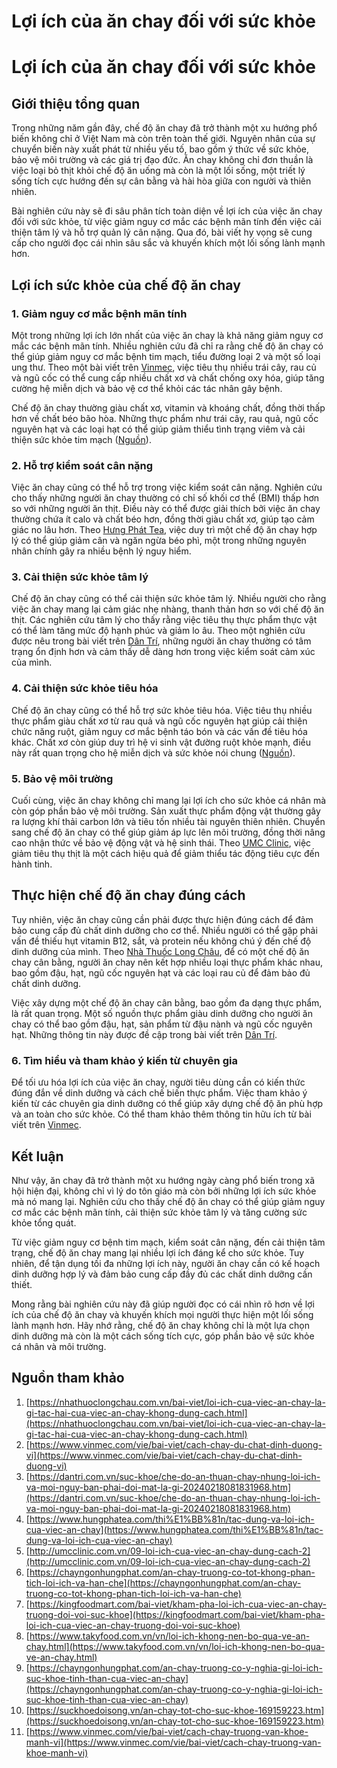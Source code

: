 # Lợi ích của ăn chay đối với sức khỏe

# Lợi ích của ăn chay đối với sức khỏe

## Giới thiệu tổng quan

Trong những năm gần đây, chế độ ăn chay đã trở thành một xu hướng phổ biến không chỉ ở Việt Nam mà còn trên toàn thế giới. Nguyên nhân của sự chuyển biến này xuất phát từ nhiều yếu tố, bao gồm ý thức về sức khỏe, bảo vệ môi trường và các giá trị đạo đức. Ăn chay không chỉ đơn thuần là việc loại bỏ thịt khỏi chế độ ăn uống mà còn là một lối sống, một triết lý sống tích cực hướng đến sự cân bằng và hài hòa giữa con người và thiên nhiên.

Bài nghiên cứu này sẽ đi sâu phân tích toàn diện về lợi ích của việc ăn chay đối với sức khỏe, từ việc giảm nguy cơ mắc các bệnh mãn tính đến việc cải thiện tâm lý và hỗ trợ quản lý cân nặng. Qua đó, bài viết hy vọng sẽ cung cấp cho người đọc cái nhìn sâu sắc và khuyến khích một lối sống lành mạnh hơn.

## Lợi ích sức khỏe của chế độ ăn chay

### 1. Giảm nguy cơ mắc bệnh mãn tính

Một trong những lợi ích lớn nhất của việc ăn chay là khả năng giảm nguy cơ mắc các bệnh mãn tính. Nhiều nghiên cứu đã chỉ ra rằng chế độ ăn chay có thể giúp giảm nguy cơ mắc bệnh tim mạch, tiểu đường loại 2 và một số loại ung thư. Theo một bài viết trên [Vinmec](https://www.vinmec.com/vie/bai-viet/cach-chay-du-chat-dinh-duong-vi), việc tiêu thụ nhiều trái cây, rau củ và ngũ cốc có thể cung cấp nhiều chất xơ và chất chống oxy hóa, giúp tăng cường hệ miễn dịch và bảo vệ cơ thể khỏi các tác nhân gây bệnh.

Chế độ ăn chay thường giàu chất xơ, vitamin và khoáng chất, đồng thời thấp hơn về chất béo bão hòa. Những thực phẩm như trái cây, rau quả, ngũ cốc nguyên hạt và các loại hạt có thể giúp giảm thiểu tình trạng viêm và cải thiện sức khỏe tim mạch ([Nguồn](https://kingfoodmart.com/bai-viet/kham-pha-loi-ich-cua-viec-an-chay-truong-doi-voi-suc-khoe)).

### 2. Hỗ trợ kiểm soát cân nặng

Việc ăn chay cũng có thể hỗ trợ trong việc kiểm soát cân nặng. Nghiên cứu cho thấy những người ăn chay thường có chỉ số khối cơ thể (BMI) thấp hơn so với những người ăn thịt. Điều này có thể được giải thích bởi việc ăn chay thường chứa ít calo và chất béo hơn, đồng thời giàu chất xơ, giúp tạo cảm giác no lâu hơn. Theo [Hưng Phát Tea](https://www.hungphatea.com/thi%E1%BB%81n/tac-dung-va-loi-ich-cua-viec-an-chay), việc duy trì một chế độ ăn chay hợp lý có thể giúp giảm cân và ngăn ngừa béo phì, một trong những nguyên nhân chính gây ra nhiều bệnh lý nguy hiểm.

### 3. Cải thiện sức khỏe tâm lý

Chế độ ăn chay cũng có thể cải thiện sức khỏe tâm lý. Nhiều người cho rằng việc ăn chay mang lại cảm giác nhẹ nhàng, thanh thản hơn so với chế độ ăn thịt. Các nghiên cứu tâm lý cho thấy rằng việc tiêu thụ thực phẩm thực vật có thể làm tăng mức độ hạnh phúc và giảm lo âu. Theo một nghiên cứu được nêu trong bài viết trên [Dân Trí](https://dantri.com.vn/suc-khoe/che-do-an-thuan-chay-nhung-loi-ich-va-moi-nguy-ban-phai-doi-mat-la-gi-20240218081831968.htm), những người ăn chay thường có tâm trạng ổn định hơn và cảm thấy dễ dàng hơn trong việc kiểm soát cảm xúc của mình.

### 4. Cải thiện sức khỏe tiêu hóa

Chế độ ăn chay cũng có thể hỗ trợ sức khỏe tiêu hóa. Việc tiêu thụ nhiều thực phẩm giàu chất xơ từ rau quả và ngũ cốc nguyên hạt giúp cải thiện chức năng ruột, giảm nguy cơ mắc bệnh táo bón và các vấn đề tiêu hóa khác. Chất xơ còn giúp duy trì hệ vi sinh vật đường ruột khỏe mạnh, điều này rất quan trọng cho hệ miễn dịch và sức khỏe nói chung ([Nguồn](https://chayngonhungphat.com/an-chay-truong-co-tot-khong-phan-tich-loi-ich-va-han-che)).

### 5. Bảo vệ môi trường

Cuối cùng, việc ăn chay không chỉ mang lại lợi ích cho sức khỏe cá nhân mà còn góp phần bảo vệ môi trường. Sản xuất thực phẩm động vật thường gây ra lượng khí thải carbon lớn và tiêu tốn nhiều tài nguyên thiên nhiên. Chuyển sang chế độ ăn chay có thể giúp giảm áp lực lên môi trường, đồng thời nâng cao nhận thức về bảo vệ động vật và hệ sinh thái. Theo [UMC Clinic](http://umcclinic.com.vn/09-loi-ich-cua-viec-an-chay-dung-cach-2), việc giảm tiêu thụ thịt là một cách hiệu quả để giảm thiểu tác động tiêu cực đến hành tinh.

## Thực hiện chế độ ăn chay đúng cách

Tuy nhiên, việc ăn chay cũng cần phải được thực hiện đúng cách để đảm bảo cung cấp đủ chất dinh dưỡng cho cơ thể. Nhiều người có thể gặp phải vấn đề thiếu hụt vitamin B12, sắt, và protein nếu không chú ý đến chế độ dinh dưỡng của mình. Theo [Nhà Thuốc Long Châu](https://nhathuoclongchau.com.vn/bai-viet/loi-ich-cua-viec-an-chay-la-gi-tac-hai-cua-viec-an-chay-khong-dung-cach.html), để có một chế độ ăn chay cân bằng, người ăn chay nên kết hợp nhiều loại thực phẩm khác nhau, bao gồm đậu, hạt, ngũ cốc nguyên hạt và các loại rau củ để đảm bảo đủ chất dinh dưỡng.

Việc xây dựng một chế độ ăn chay cân bằng, bao gồm đa dạng thực phẩm, là rất quan trọng. Một số nguồn thực phẩm giàu dinh dưỡng cho người ăn chay có thể bao gồm đậu, hạt, sản phẩm từ đậu nành và ngũ cốc nguyên hạt. Những thông tin này được đề cập trong bài viết trên [Dân Trí](https://dantri.com.vn/suc-khoe/che-do-an-thuan-chay-nhung-loi-ich-va-moi-nguy-ban-phai-doi-mat-la-gi-20240218081831968.htm).

### 6. Tìm hiểu và tham khảo ý kiến từ chuyên gia

Để tối ưu hóa lợi ích của việc ăn chay, người tiêu dùng cần có kiến thức đúng đắn về dinh dưỡng và cách chế biến thực phẩm. Việc tham khảo ý kiến từ các chuyên gia dinh dưỡng có thể giúp xây dựng chế độ ăn phù hợp và an toàn cho sức khỏe. Có thể tham khảo thêm thông tin hữu ích từ bài viết trên [Vinmec](https://www.vinmec.com/vie/bai-viet/cach-chay-truong-van-khoe-manh-vi).

## Kết luận

Như vậy, ăn chay đã trở thành một xu hướng ngày càng phổ biến trong xã hội hiện đại, không chỉ vì lý do tôn giáo mà còn bởi những lợi ích sức khỏe mà nó mang lại. Nghiên cứu cho thấy chế độ ăn chay có thể giúp giảm nguy cơ mắc các bệnh mãn tính, cải thiện sức khỏe tâm lý và tăng cường sức khỏe tổng quát.

Từ việc giảm nguy cơ bệnh tim mạch, kiểm soát cân nặng, đến cải thiện tâm trạng, chế độ ăn chay mang lại nhiều lợi ích đáng kể cho sức khỏe. Tuy nhiên, để tận dụng tối đa những lợi ích này, người ăn chay cần có kế hoạch dinh dưỡng hợp lý và đảm bảo cung cấp đầy đủ các chất dinh dưỡng cần thiết.

Mong rằng bài nghiên cứu này đã giúp người đọc có cái nhìn rõ hơn về lợi ích của chế độ ăn chay và khuyến khích mọi người thực hiện một lối sống lành mạnh hơn. Hãy nhớ rằng, chế độ ăn chay không chỉ là một lựa chọn dinh dưỡng mà còn là một cách sống tích cực, góp phần bảo vệ sức khỏe cá nhân và môi trường.

## Nguồn tham khảo

1. [https://nhathuoclongchau.com.vn/bai-viet/loi-ich-cua-viec-an-chay-la-gi-tac-hai-cua-viec-an-chay-khong-dung-cach.html](https://nhathuoclongchau.com.vn/bai-viet/loi-ich-cua-viec-an-chay-la-gi-tac-hai-cua-viec-an-chay-khong-dung-cach.html)
2. [https://www.vinmec.com/vie/bai-viet/cach-chay-du-chat-dinh-duong-vi](https://www.vinmec.com/vie/bai-viet/cach-chay-du-chat-dinh-duong-vi)
3. [https://dantri.com.vn/suc-khoe/che-do-an-thuan-chay-nhung-loi-ich-va-moi-nguy-ban-phai-doi-mat-la-gi-20240218081831968.htm](https://dantri.com.vn/suc-khoe/che-do-an-thuan-chay-nhung-loi-ich-va-moi-nguy-ban-phai-doi-mat-la-gi-20240218081831968.htm)
4. [https://www.hungphatea.com/thi%E1%BB%81n/tac-dung-va-loi-ich-cua-viec-an-chay](https://www.hungphatea.com/thi%E1%BB%81n/tac-dung-va-loi-ich-cua-viec-an-chay)
5. [http://umcclinic.com.vn/09-loi-ich-cua-viec-an-chay-dung-cach-2](http://umcclinic.com.vn/09-loi-ich-cua-viec-an-chay-dung-cach-2)
6. [https://chayngonhungphat.com/an-chay-truong-co-tot-khong-phan-tich-loi-ich-va-han-che](https://chayngonhungphat.com/an-chay-truong-co-tot-khong-phan-tich-loi-ich-va-han-che)
7. [https://kingfoodmart.com/bai-viet/kham-pha-loi-ich-cua-viec-an-chay-truong-doi-voi-suc-khoe](https://kingfoodmart.com/bai-viet/kham-pha-loi-ich-cua-viec-an-chay-truong-doi-voi-suc-khoe)
8. [https://www.takyfood.com.vn/vn/loi-ich-khong-nen-bo-qua-ve-an-chay.html](https://www.takyfood.com.vn/vn/loi-ich-khong-nen-bo-qua-ve-an-chay.html)
9. [https://chayngonhungphat.com/an-chay-truong-co-y-nghia-gi-loi-ich-suc-khoe-tinh-than-cua-viec-an-chay](https://chayngonhungphat.com/an-chay-truong-co-y-nghia-gi-loi-ich-suc-khoe-tinh-than-cua-viec-an-chay)
10. [https://suckhoedoisong.vn/an-chay-tot-cho-suc-khoe-169159223.htm](https://suckhoedoisong.vn/an-chay-tot-cho-suc-khoe-169159223.htm)
11. [https://www.vinmec.com/vie/bai-viet/cach-chay-truong-van-khoe-manh-vi](https://www.vinmec.com/vie/bai-viet/cach-chay-truong-van-khoe-manh-vi)
